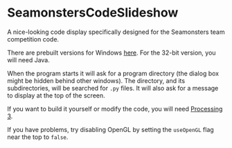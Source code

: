 # SeamonstersCodeSlideshow
A nice-looking code display specifically designed for the Seamonsters team competition code.

There are prebuilt versions for Windows [here](https://github.com/Seamonsters-2605/SeamonstersCodeSlideshow/releases). For the 32-bit version, you will need Java.

When the program starts it will ask for a program directory (the dialog box might be hidden behind other windows). The directory, and its subdirectories, will be searched for `.py` files. It will also ask for a message to display at the top of the screen.

If you want to build it yourself or modify the code, you will need [Processing 3](processing.org).

If you have problems, try disabling OpenGL by setting the `useOpenGL` flag near the top to `false`.